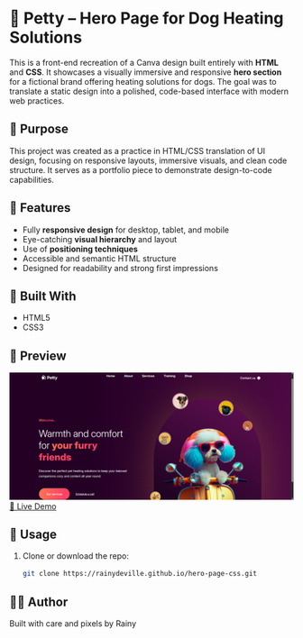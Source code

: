 # 🐾 Petty – Hero Page for Dog Heating Solutions

This is a front-end recreation of a Canva design built entirely with **HTML** and **CSS**. It showcases a visually immersive and responsive **hero section** for a fictional brand offering heating solutions for dogs. The goal was to translate a static design into a polished, code-based interface with modern web practices.
## 🎯 Purpose

This project was created as a practice in HTML/CSS translation of UI design, focusing on responsive layouts, immersive visuals, and clean code structure. It serves as a portfolio piece to demonstrate design-to-code capabilities.

## 🌟 Features

- Fully **responsive design** for desktop, tablet, and mobile
- Eye-catching **visual hierarchy** and layout
- Use of **positioning techniques**
- Accessible and semantic HTML structure
- Designed for readability and strong first impressions

## 🔧 Built With

- HTML5
- CSS3

## 📸 Preview

![Screenshot of CozyHeat Hero Section](./Images/Petty-screen.png)
[🔗 Live Demo](https://rainydeville.github.io/hero-page-css/)

## 🧪 Usage

1. Clone or download the repo:
   ```bash
   git clone https://rainydeville.github.io/hero-page-css.git
   ```

## 👩‍💻 Author

Built with care and pixels by Rainy